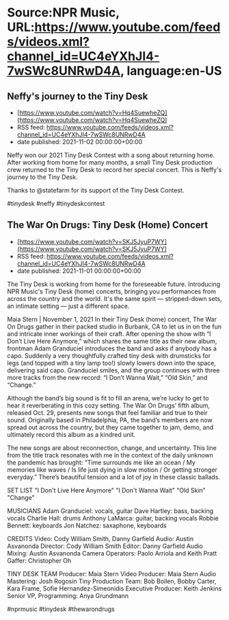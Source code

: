 # Source:NPR Music, URL:https://www.youtube.com/feeds/videos.xml?channel_id=UC4eYXhJI4-7wSWc8UNRwD4A, language:en-US

## Neffy's journey to the Tiny Desk
 - [https://www.youtube.com/watch?v=Hq4SuewheZQ](https://www.youtube.com/watch?v=Hq4SuewheZQ)
 - RSS feed: https://www.youtube.com/feeds/videos.xml?channel_id=UC4eYXhJI4-7wSWc8UNRwD4A
 - date published: 2021-11-02 00:00:00+00:00

Neffy won our 2021 Tiny Desk Contest with a song about returning home. After working from home for many months, a small Tiny Desk production crew returned to the Tiny Desk to record her special concert. This is Neffy's journey to the Tiny Desk.

Thanks to @statefarm for its support of the Tiny Desk Contest.

#tinydesk #neffy #tinydeskcontest

## The War On Drugs: Tiny Desk (Home) Concert
 - [https://www.youtube.com/watch?v=SKJ5JyuP7WY](https://www.youtube.com/watch?v=SKJ5JyuP7WY)
 - RSS feed: https://www.youtube.com/feeds/videos.xml?channel_id=UC4eYXhJI4-7wSWc8UNRwD4A
 - date published: 2021-11-01 00:00:00+00:00

The Tiny Desk is working from home for the foreseeable future. Introducing NPR Music's Tiny Desk (home) concerts, bringing you performances from across the country and the world. It's the same spirit — stripped-down sets, an intimate setting — just a different space.

Maia Stern | November 1, 2021
In their Tiny Desk (home) concert, The War On Drugs gather in their packed studio in Burbank, CA to let us in on the fun and intricate inner workings of their craft. After opening the show with “I Don’t Live Here Anymore,” which shares the same title as their new album, frontman Adam Granduciel introduces the band and asks if anybody has a capo. Suddenly a very thoughtfully crafted tiny desk with drumsticks for legs (and topped with a tiny lamp too!) slowly lowers down into the space, delivering said capo. Granduciel smiles, and the group continues with three more tracks from the new record: “I Don’t Wanna Wait,” “Old Skin,” and “Change.” 

Although the band’s big sound is fit to fill an arena, we’re lucky to get to hear it reverberating in this cozy setting. The War On Drugs’ fifth album, released Oct. 29, presents new songs that feel familiar and true to their sound. Originally based in Philadelphia, PA, the band’s members are now spread out across the country, but they came together to jam, demo, and ultimately record this album as a kindred unit. 

The new songs are about reconnection, change, and uncertainty. This line from the title track resonates with me in the context of the daily unknown the pandemic has brought: “Time surrounds me like an ocean / My memories like waves / Is life just dying in slow motion / Or getting stronger everyday.” There’s beautiful tension and a lot of joy in these classic ballads.

SET LIST
"I Don't Live Here Anymore"
"I Don't Wanna Wait"
"Old Skin"
"Change"

MUSICIANS
Adam Granduciel: vocals, guitar
Dave Hartley: bass, backing vocals
Charlie Hall: drums
Anthony LaMarca: guitar, backing vocals
Robbie Bennett: keyboards
Jon Natchez: saxaphone, keyboards

CREDITS
Video: Cody William Smith, Danny Garfield
Audio: Austin Asvanonda
Director: Cody William Smith
Editor: Danny Garfield
Audio Mixing: Austin Asvanonda
Camera Operators: Paolo Arriola and Keith Pratt
Gaffer: Christopher Oh

TINY DESK TEAM
Producer: Maia Stern
Video Producer: Maia Stern
Audio Mastering: Josh Rogosin
Tiny Production Team: Bob Boilen, Bobby Carter, Kara Frame, Sofie Hernandez-Simeonidis
Executive Producer: Keith Jenkins
Senior VP, Programming: Anya Grundmann

#nprmusic #tinydesk #thewarondrugs

